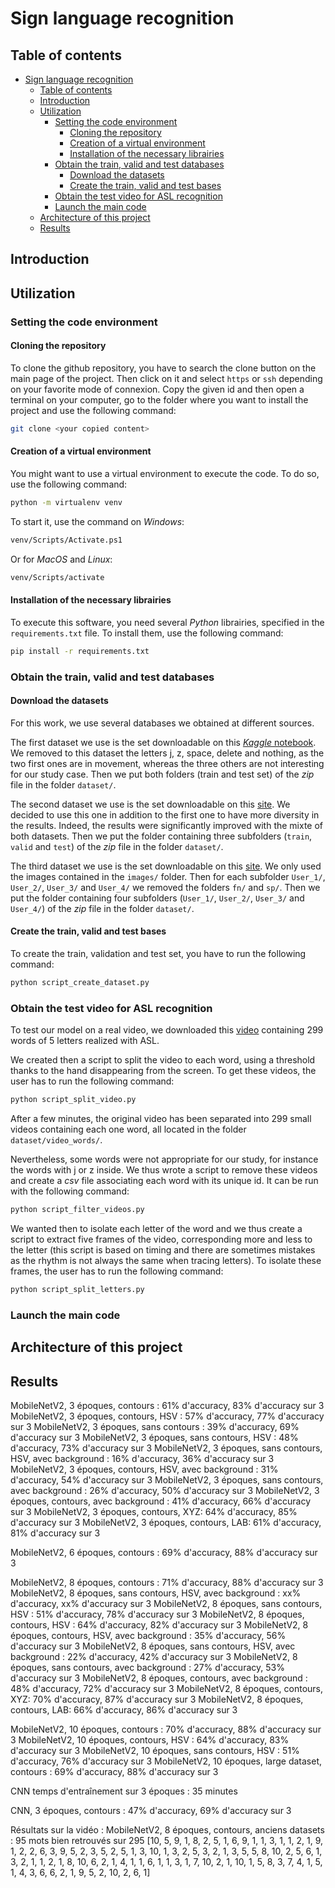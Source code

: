 # Sign language recognition

## Table of contents

- [Sign language recognition](#sign-language-recognition)
  - [Table of contents](#table-of-contents)
  - [Introduction](#introduction)
  - [Utilization](#utilization)
    - [Setting the code environment](#setting-the-code-environment)
      - [Cloning the repository](#cloning-the-repository)
      - [Creation of a virtual environment](#creation-of-a-virtual-environment)
      - [Installation of the necessary librairies](#installation-of-the-necessary-librairies)
    - [Obtain the train, valid and test databases](#obtain-the-train-valid-and-test-databases)
      - [Download the datasets](#download-the-datasets)
      - [Create the train, valid and test bases](#create-the-train-valid-and-test-bases)
    - [Obtain the test video for ASL recognition](#obtain-the-test-video-for-asl-recognition)
    - [Launch the main code](#launch-the-main-code)
  - [Architecture of this project](#architecture-of-this-project)
  - [Results](#results)

## Introduction

## Utilization

### Setting the code environment

#### Cloning the repository

To clone the github repository, you have to search the clone button on the main page of the project. Then click on it and select `https` or `ssh` depending on your favorite mode of connexion. Copy the given id and then open a terminal on your computer, go to the folder where you want to install the project and use the following command:

```bash
git clone <your copied content>
```

#### Creation of a virtual environment

You might want to use a virtual environment to execute the code. To do so, use the following command:

```bash
python -m virtualenv venv
```

To start it, use the command on *Windows*:

```bash
venv/Scripts/Activate.ps1
```

Or for *MacOS* and *Linux*:

```bash
venv/Scripts/activate
```

#### Installation of the necessary librairies

To execute this software, you need several *Python* librairies, specified in the `requirements.txt` file. To install them, use the following command:

```bash
pip install -r requirements.txt
```

### Obtain the train, valid and test databases

#### Download the datasets

For this work, we use several databases we obtained at different sources.

The first dataset we use is the set downloadable on this [*Kaggle* notebook](https://www.kaggle.com/datasets/debashishsau/aslamerican-sign-language-aplhabet-dataset?resource=download). We removed to this dataset the letters j, z, space, delete and nothing, as the two first ones are in movement, whereas the three others are not interesting for our study case.
Then we put both folders (train and test set) of the *zip* file in the folder `dataset/`.

The second dataset we use is the set downloadable on this [site](https://public.roboflow.com/object-detection/american-sign-language-letters/1). We decided to use this one in addition to the first one to have more diversity in the results. Indeed, the results were significantly improved with the mixte of both datasets.
Then we put the folder containing three subfolders (`train`, `valid` and `test`) of the *zip* file in the folder `dataset/`.

The third dataset we use is the set downloadable on this [site](https://data.mendeley.com/datasets/xs6mvhx6rh/1). We only used the images contained in the `images/` folder. Then for each subfolder `User_1/`, `User_2/`, `User_3/` and `User_4/` we removed the folders `fn/` and `sp/`.
Then we put the folder containing four subfolders (`User_1/`, `User_2/`, `User_3/` and `User_4/`) of the *zip* file in the folder `dataset/`.

#### Create the train, valid and test bases

To create the train, validation and test set, you have to run the following command:

```bash
python script_create_dataset.py
```

### Obtain the test video for ASL recognition

To test our model on a real video, we downloaded this [video](https://www.youtube.com/watch?v=yizRk2CP9gs) containing 299 words of 5 letters realized with ASL.

We created then a script to split the video to each word, using a threshold thanks to the hand disappearing from the screen. To get these videos, the user has to run the following command:

```bash
python script_split_video.py
```

After a few minutes, the original video has been separated into 299 small videos containing each one word, all located in the folder `dataset/video_words/`.

Nevertheless, some words were not appropriate for our study, for instance the words with j or z inside. We thus wrote a script to remove these videos and create a *csv* file associating each word with its unique id. It can be run with the following command:

```bash
python script_filter_videos.py
```

We wanted then to isolate each letter of the word and we thus create a script to extract five frames of the video, corresponding more and less to the letter (this script is based on timing and there are sometimes mistakes as the rhythm is not always the same when tracing letters). To isolate these frames, the user has to run the following command:

```bash
python script_split_letters.py
```

### Launch the main code

## Architecture of this project

## Results

MobileNetV2, 3 époques, contours : 61% d'accuracy, 83% d'accuracy sur 3
MobileNetV2, 3 époques, contours, HSV : 57% d'accuracy, 77% d'accuracy sur 3
MobileNetV2, 3 époques, sans contours : 39% d'accuracy, 69% d'accuracy sur 3
MobileNetV2, 3 époques, sans contours, HSV : 48% d'accuracy, 73% d'accuracy sur 3
MobileNetV2, 3 époques, sans contours, HSV, avec background : 16% d'accuracy, 36% d'accuracy sur 3
MobileNetV2, 3 époques, contours, HSV, avec background : 31% d'accuracy, 54% d'accuracy sur 3
MobileNetV2, 3 époques, sans contours, avec background : 26% d'accuracy, 50% d'accuracy sur 3
MobileNetV2, 3 époques, contours, avec background : 41% d'accuracy, 66% d'accuracy sur 3
MobileNetV2, 3 époques, contours, XYZ: 64% d'accuracy, 85% d'accuracy sur 3
MobileNetV2, 3 époques, contours, LAB: 61% d'accuracy, 81% d'accuracy sur 3

MobileNetV2, 6 époques, contours : 69% d'accuracy, 88% d'accuracy sur 3

MobileNetV2, 8 époques, contours : 71% d'accuracy, 88% d'accuracy sur 3
MobileNetV2, 8 époques, sans contours, HSV, avec background : xx% d'accuracy, xx% d'accuracy sur 3
MobileNetV2, 8 époques, sans contours, HSV : 51% d'accuracy, 78% d'accuracy sur 3
MobileNetV2, 8 époques, contours, HSV : 64% d'accuracy, 82% d'accuracy sur 3
MobileNetV2, 8 époques, contours, HSV, avec background : 35% d'accuracy, 56% d'accuracy sur 3
MobileNetV2, 8 époques, sans contours, HSV, avec background : 22% d'accuracy, 42% d'accuracy sur 3
MobileNetV2, 8 époques, sans contours, avec background : 27% d'accuracy, 53% d'accuracy sur 3
MobileNetV2, 8 époques, contours, avec background : 48% d'accuracy, 72% d'accuracy sur 3
MobileNetV2, 8 époques, contours, XYZ: 70% d'accuracy, 87% d'accuracy sur 3
MobileNetV2, 8 époques, contours, LAB: 66% d'accuracy, 86% d'accuracy sur 3

MobileNetV2, 10 époques, contours : 70% d'accuracy, 88% d'accuracy sur 3
MobileNetV2, 10 époques, contours, HSV : 64% d'accuracy, 83% d'accuracy sur 3
MobileNetV2, 10 époques, sans contours, HSV : 51% d'accuracy, 76% d'accuracy sur 3
MobileNetV2, 10 époques, large dataset, contours : 69% d'accuracy, 88% d'accuracy sur 3


CNN temps d'entraînement sur 3 époques : 35 minutes


CNN, 3 époques, contours : 47% d'accuracy, 69% d'accuracy sur 3

Résultats sur la vidéo :
MobileNetV2, 8 époques, contours, anciens datasets : 95 mots bien retrouvés sur 295
[10, 5, 9, 1, 8, 2, 5, 1, 6, 9, 1, 1, 3, 1, 1, 2, 1, 9, 1, 2, 2, 6, 3, 9, 5, 2, 3, 5, 2, 5, 1, 3, 10, 1, 3, 2, 5, 3, 2, 1, 3, 5, 5, 8, 10, 2, 5, 6, 1, 3, 2, 1, 1, 2, 1, 8, 10, 6, 2, 1, 4, 1, 1, 6, 1, 1, 3, 1, 7, 10, 2, 1, 10, 1, 5, 8, 3, 7, 4, 1, 5, 1, 4, 3, 6, 6, 2, 1, 9, 5, 2, 10, 2, 6, 1]
